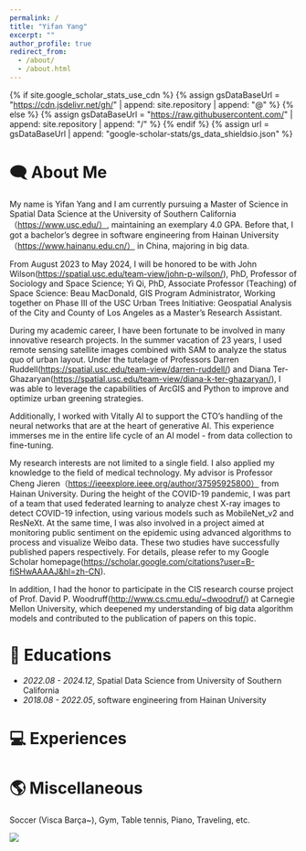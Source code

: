 ```yaml
---
permalink: /
title: "Yifan Yang"
excerpt: ""
author_profile: true
redirect_from: 
  - /about/
  - /about.html
---
```


{% if site.google_scholar_stats_use_cdn %}
{% assign gsDataBaseUrl = "https://cdn.jsdelivr.net/gh/" | append: site.repository | append: "@" %}
{% else %}
{% assign gsDataBaseUrl = "https://raw.githubusercontent.com/" | append: site.repository | append: "/" %}
{% endif %}
{% assign url = gsDataBaseUrl | append: "google-scholar-stats/gs_data_shieldsio.json" %}

<span class='anchor' id='about-me'></span>

# 🗨 About Me
My name is Yifan Yang and I am currently pursuing a Master of Science in Spatial Data Science at the University of Southern California（https://www.usc.edu/）, maintaining an exemplary 4.0 GPA. Before that, I got a bachelor’s degree in software engineering from Hainan University（https://www.hainanu.edu.cn/） in China, majoring in big data.

From August 2023 to May 2024, I will be honored to be with John Wilson(https://spatial.usc.edu/team-view/john-p-wilson/), PhD, Professor of Sociology and Space Science; Yi Qi, PhD, Associate Professor (Teaching) of Space Science: Beau MacDonald, GIS Program Administrator, Working together on Phase III of the USC Urban Trees Initiative: Geospatial Analysis of the City and County of Los Angeles as a Master’s Research Assistant.

During my academic career, I have been fortunate to be involved in many innovative research projects. In the summer vacation of 23 years, I used remote sensing satellite images combined with SAM to analyze the status quo of urban layout. Under the tutelage of Professors Darren Ruddell(https://spatial.usc.edu/team-view/darren-ruddell/) and Diana Ter-Ghazaryan(https://spatial.usc.edu/team-view/diana-k-ter-ghazaryan/), I was able to leverage the capabilities of ArcGIS and Python to improve and optimize urban greening strategies.

Additionally, I worked with Vitally AI to support the CTO’s handling of the neural networks that are at the heart of generative AI. This experience immerses me in the entire life cycle of an AI model - from data collection to fine-tuning.

My research interests are not limited to a single field. I also applied my knowledge to the field of medical technology. My advisor is Professor Cheng Jieren（https://ieeexplore.ieee.org/author/37595925800） from Hainan University. During the height of the COVID-19 pandemic, I was part of a team that used federated learning to analyze chest X-ray images to detect COVID-19 infection, using various models such as MobileNet_v2 and ResNeXt. At the same time, I was also involved in a project aimed at monitoring public sentiment on the epidemic using advanced algorithms to process and visualize Weibo data. These two studies have successfully published papers respectively. For details, please refer to my Google Scholar homepage(https://scholar.google.com/citations?user=B-fiSHwAAAAJ&hl=zh-CN).

In addition, I had the honor to participate in the CIS research course project of Prof. David P. Woodruff(http://www.cs.cmu.edu/~dwoodruf/) at Carnegie Mellon University, which deepened my understanding of big data algorithm models and contributed to the publication of papers on this topic.

# 📖 Educations
- *2022.08 - 2024.12*, Spatial Data Science from University of Southern California
- *2018.08 - 2022.05*, software engineering from Hainan University

# 💻 Experiences




# 🌎 Miscellaneous
[comment]: <> (- [My Blog]&#40;https://jasonjiangs.github.io/Tech-Note/&#41;: I am recording some of my works and thoughts in form of blog.)
Soccer (Visca Barça~), Gym, Table tennis, Piano, Traveling, etc.


<body>
  <a href="https://clustrmaps.com/site/1bt6x"  title="Visit tracker" >
    <img src="//www.clustrmaps.com/map_v2.png?d=aGpjzbKbHZT-5oLEhHvcK0igPnT7IvQmYxySQX6oPb4&cl=ffffff" />
  </a>
</body>
